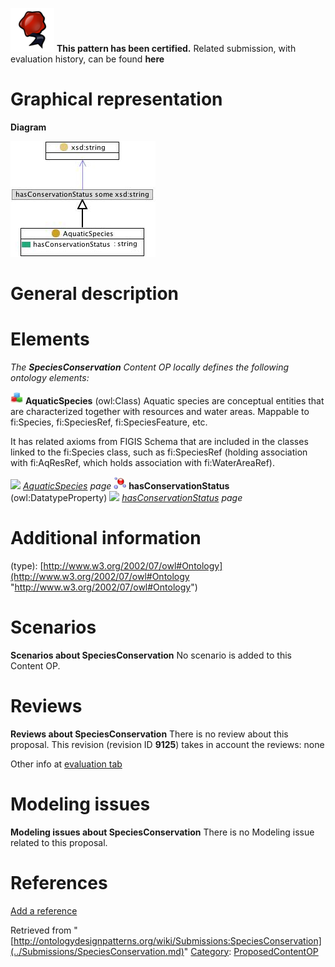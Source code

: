 [![](../images/thumb/b/b5/Certified.png/70px-Certified.png)](../Image/Certified.png.md "Certified.png") __This pattern has been certified.__
Related submission, with evaluation history, can be found __here__





#  Graphical representation


__Diagram__




[![Image:Speciesconservation.jpg](../images/1/1b/Speciesconservation.jpg)](../Image/Speciesconservation.jpg.md "Image:Speciesconservation.jpg")




#  General description


  




#  Elements


_The __SpeciesConservation__ Content OP locally defines the following ontology elements:_



[![Class](../images/thumb/2/27/Class.gif/20px-Class.gif)](../Image/Class.gif.md "Class") __AquaticSpecies__ (owl:Class) Aquatic species are conceptual entities that are characterized together with resources and water areas. 
Mappable to fi:Species, fi:SpeciesRef, fi:SpeciesFeature, etc.


It has related axioms from FIGIS Schema that are included in the classes linked to the fi:Species class, such as fi:SpeciesRef (holding association with fi:AqResRef, which holds association with fi:WaterAreaRef). 



 [![](../../images/thumb/8/87/ArrowRight.gif/11px-ArrowRight.gif)](../Image/ArrowRight.gif.md "ArrowRight.gif") _[AquaticSpecies](../Submissions/SpeciesConservation/AquaticSpecies.md "Submissions:SpeciesConservation/AquaticSpecies") page_
[![DatatypeProperty](../images/thumb/a/a5/DatatypeProperty.gif/20px-DatatypeProperty.gif)](../Image/DatatypeProperty.gif.md "DatatypeProperty") __hasConservationStatus__ (owl:DatatypeProperty) 
 [![](../../images/thumb/8/87/ArrowRight.gif/11px-ArrowRight.gif)](../Image/ArrowRight.gif.md "ArrowRight.gif") _[hasConservationStatus](../Submissions/SpeciesConservation/hasConservationStatus.md "Submissions:SpeciesConservation/hasConservationStatus") page_
#  Additional information


(type): [http://www.w3.org/2002/07/owl#Ontology](http://www.w3.org/2002/07/owl#Ontology "http://www.w3.org/2002/07/owl#Ontology")



#  Scenarios



__Scenarios about SpeciesConservation__
No scenario is added to this Content OP.




#  Reviews



__Reviews about SpeciesConservation__
There is no review about this proposal.
This revision (revision ID __9125__) takes in account the reviews: none


Other info at [evaluation tab](http://ontologydesignpatterns.org/wiki/index.php?title=Submissions:SpeciesConservation&action=evaluation "http://ontologydesignpatterns.org/wiki/index.php?title=Submissions:SpeciesConservation&action=evaluation")




  




#  Modeling issues



__Modeling issues about SpeciesConservation__
There is no Modeling issue related to this proposal.




  




#  References


[Add a reference](index.php@title=Odp%253AAdd_reference&subject=../Submissions/SpeciesConservation.md "http://ontologydesignpatterns.org/wiki/index.php?title=Odp:Add_reference&subject=Submissions%3ASpeciesConservation")


  






Retrieved from "[http://ontologydesignpatterns.org/wiki/Submissions:SpeciesConservation](../Submissions/SpeciesConservation.md)"
 [Category](http://ontologydesignpatterns.org/wiki/Special:Categories "Special:Categories"): [ProposedContentOP](../Category/ProposedContentOP.md "Category:ProposedContentOP")